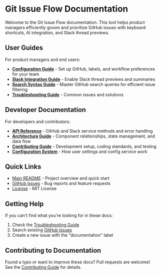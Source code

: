 # Git Issue Flow Documentation

Welcome to the Git Issue Flow documentation. This tool helps product managers efficiently groom and prioritize GitHub issues with keyboard shortcuts, AI integration, and Slack thread previews.

## User Guides

For product managers and end users:

- **[Configuration Guide](user-guides/configuration.md)** - Set up GitHub, labels, and workflow preferences for your team
- **[Slack Integration Guide](user-guides/slack-integration.md)** - Enable Slack thread previews and summaries
- **[Search Syntax Guide](user-guides/search-syntax.md)** - Master GitHub search queries for efficient issue filtering
- **[Troubleshooting Guide](user-guides/troubleshooting.md)** - Common issues and solutions

## Developer Documentation

For developers and contributors:

- **[API Reference](developer/api-reference.md)** - GitHub and Slack service methods and error handling
- **[Architecture Guide](developer/architecture.md)** - Component relationships, state management, and data flow
- **[Contributing Guide](developer/contributing.md)** - Development setup, coding standards, and testing
- **[Configuration System](developer/configuration-system.md)** - How user settings and config service work

## Quick Links

- [Main README](../README.md) - Project overview and quick start
- [GitHub Issues](https://github.com/jamespember/git-issue-flow/issues) - Bug reports and feature requests
- [License](../LICENSE) - MIT License

## Getting Help

If you can't find what you're looking for in these docs:

1. Check the [Troubleshooting Guide](user-guides/troubleshooting.md)
2. Search existing [GitHub Issues](https://github.com/jamespember/git-issue-flow/issues)
3. Create a new issue with the "documentation" label

## Contributing to Documentation

Found a typo or want to improve these docs? Pull requests are welcome! See the [Contributing Guide](developer/contributing.md) for details.